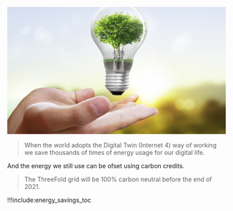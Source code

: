 ![](img/savings_energy_2.png)

> When the world adopts the Digital Twin (Internet 4) way of working we save thousands of times of energy usage for our digital life.

And the energy we still use can be ofset using carbon credits.

> The ThreeFold grid will be 100% carbon neutral before the end of 2021.

!!!include:energy_savings_toc